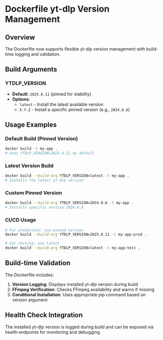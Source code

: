 # Dockerfile yt-dlp Version Management

## Overview

The Dockerfile now supports flexible yt-dlp version management with build-time logging and validation.

## Build Arguments

### YTDLP_VERSION
- **Default**: `2025.8.11` (pinned for stability)
- **Options**: 
  - `latest` - Install the latest available version
  - `X.Y.Z` - Install a specific pinned version (e.g., `2024.8.6`)

## Usage Examples

### Default Build (Pinned Version)
```bash
docker build -t my-app .
# Uses YTDLP_VERSION=2025.8.11 by default
```

### Latest Version Build
```bash
docker build --build-arg YTDLP_VERSION=latest -t my-app .
# Installs the latest yt-dlp version
```

### Custom Pinned Version
```bash
docker build --build-arg YTDLP_VERSION=2024.8.6 -t my-app .
# Installs specific version 2024.8.6
```

### CI/CD Usage
```bash
# For production: use pinned version
docker build --build-arg YTDLP_VERSION=2025.8.11 -t my-app:prod .

# For testing: use latest
docker build --build-arg YTDLP_VERSION=latest -t my-app:test .
```

## Build-time Validation

The Dockerfile includes:
1. **Version Logging**: Displays installed yt-dlp version during build
2. **FFmpeg Verification**: Checks FFmpeg availability and warns if missing
3. **Conditional Installation**: Uses appropriate pip command based on version argument

## Health Check Integration

The installed yt-dlp version is logged during build and can be exposed via health endpoints for monitoring and debugging.